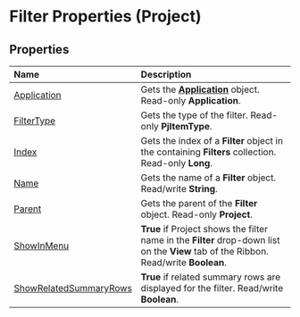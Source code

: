 
# Filter Properties (Project)

## Properties



|**Name**|**Description**|
|:-----|:-----|
|[Application](42415e31-41cb-186b-8585-8730b6d0d1c0.md)|Gets the  **[Application](8eb91712-7784-a102-38c0-19bb056c27e9.md)** object. Read-only **Application**.|
|[FilterType](4a0b77fd-d1f1-b0ae-4075-1124d942fbec.md)|Gets the type of the filter. Read-only  **PjItemType**.|
|[Index](35851222-9da9-6668-462f-90db6be0e2d5.md)|Gets the index of a  **Filter** object in the containing **Filters** collection. Read-only **Long**.|
|[Name](8fa3613f-a56d-e288-83ae-8841bfb2643f.md)|Gets the name of a  **Filter** object. Read/write **String**.|
|[Parent](454c8c00-f142-12b8-afcd-7848f6e92c41.md)|Gets the parent of the  **Filter** object. Read-only **Project**.|
|[ShowInMenu](cb5d2317-96b4-aac3-58af-16238755b37a.md)|**True** if Project shows the filter name in the **Filter** drop-down list on the **View** tab of the Ribbon. Read/write **Boolean**.|
|[ShowRelatedSummaryRows](04b40d2b-fd49-5728-7839-4731f985aca9.md)|**True** if related summary rows are displayed for the filter. Read/write **Boolean**.|
